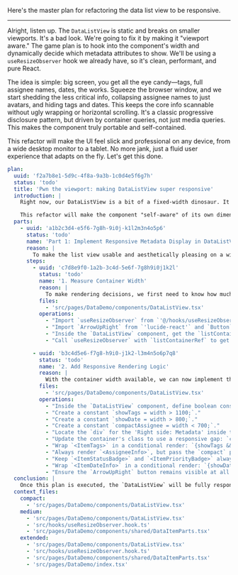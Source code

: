 Here's the master plan for refactoring the data list view to be responsive.

***

Alright, listen up. The `DataListView` is static and breaks on smaller viewports. It's a bad look. We're going to fix it by making it "viewport aware." The game plan is to hook into the component's width and dynamically decide which metadata attributes to show. We'll be using a `useResizeObserver` hook we already have, so it's clean, performant, and pure React.

The idea is simple: big screen, you get all the eye candy—tags, full assignee names, dates, the works. Squeeze the browser window, and we start shedding the less critical info, collapsing assignee names to just avatars, and hiding tags and dates. This keeps the core info scannable without ugly wrapping or horizontal scrolling. It's a classic progressive disclosure pattern, but driven by container queries, not just media queries. This makes the component truly portable and self-contained.

This refactor will make the UI feel slick and professional on any device, from a wide desktop monitor to a tablet. No more jank, just a fluid user experience that adapts on the fly. Let's get this done.

```yaml
plan:
  uuid: 'f2a7b8e1-5d9c-4f8a-9a3b-1c0d4e5f6g7h'
  status: 'todo'
  title: 'Pwn the viewport: making DataListView super responsive'
  introduction: |
    Right now, our DataListView is a bit of a fixed-width dinosaur. It looks great on a big screen, but squish the viewport and it's a mess. We're gonna inject some `useResizeObserver` goodness to make it adapt like a chameleon. The plan is to dynamically show/hide metadata fields based on the available real estate. No more horizontal scrollbars, just clean, responsive UI.

    This refactor will make the component "self-aware" of its own dimensions, allowing it to gracefully degrade its complexity as space becomes limited. We'll start by showing everything and then progressively hide less critical information like tags and timestamps, while making other elements like assignee info more compact. The end result is a component that feels native and fluid across any screen size it's rendered in.
  parts:
    - uuid: 'a1b2c3d4-e5f6-7g8h-9i0j-k1l2m3n4o5p6'
      status: 'todo'
      name: 'Part 1: Implement Responsive Metadata Display in DataListView'
      reason: |
        To make the list view usable and aesthetically pleasing on a wide range of screen sizes, we need to adapt the amount of information displayed. This part will introduce the logic required to observe the component's width and render its contents accordingly.
      steps:
        - uuid: 'c7d8e9f0-1a2b-3c4d-5e6f-7g8h9i0j1k2l'
          status: 'todo'
          name: '1. Measure Container Width'
          reason: |
            To make rendering decisions, we first need to know how much space we have. We'll use the existing `useResizeObserver` hook to get the real-time width of the list container.
          files:
            - 'src/pages/DataDemo/components/DataListView.tsx'
          operations:
            - "Import `useResizeObserver` from `'@/hooks/useResizeObserver.hook'`."
            - "Import `ArrowUpRight` from `'lucide-react'` and `Button` from `'@/components/ui/button'`, as they are used in the list item but might be missing from the provided context."
            - "Inside the `DataListView` component, get the `listContainerRef` which is already used by `useStaggeredAnimation`."
            - "Call `useResizeObserver` with `listContainerRef` to get a `width` variable. `const { width } = useResizeObserver(listContainerRef);`."

        - uuid: 'b3c4d5e6-f7g8-h9i0-j1k2-l3m4n5o6p7q8'
          status: 'todo'
          name: '2. Add Responsive Rendering Logic'
          reason: |
            With the container width available, we can now implement the core logic to conditionally render metadata components, ensuring the UI remains clean and uncluttered on smaller viewports.
          files:
            - 'src/pages/DataDemo/components/DataListView.tsx'
          operations:
            - "Inside the `DataListView` component, define boolean constants based on the `width`."
            - "Create a constant `showTags = width > 1100;`."
            - "Create a constant `showDate = width > 800;`."
            - "Create a constant `compactAssignee = width < 700;`."
            - "Locate the `div` for the 'Right side: Metadata' inside the `data.map` loop."
            - "Update the container's class to use a responsive gap: `className=\"flex shrink-0 items-center gap-2 sm:gap-4 md:gap-6\"`."
            - "Wrap `<ItemTags>` in a conditional render: `{showTags && <ItemTags ... />}`."
            - "Always render `<AssigneeInfo>`, but pass the `compact` prop: `<AssigneeInfo ... compact={compactAssignee} />`."
            - "Keep `<ItemStatusBadge>` and `<ItemPriorityBadge>` always visible."
            - "Wrap `<ItemDateInfo>` in a conditional render: `{showDate && <ItemDateInfo ... />}`."
            - "Ensure the `ArrowUpRight` button remains visible at all sizes."
  conclusion: |
    Once this plan is executed, the `DataListView` will be fully responsive. It will no longer be a liability on smaller screens but a prime example of adaptive design within our application. This change significantly improves the user experience for the Data Demo page and provides a solid pattern for other components going forward.
  context_files:
    compact:
      - 'src/pages/DataDemo/components/DataListView.tsx'
    medium:
      - 'src/pages/DataDemo/components/DataListView.tsx'
      - 'src/hooks/useResizeObserver.hook.ts'
      - 'src/pages/DataDemo/components/shared/DataItemParts.tsx'
    extended:
      - 'src/pages/DataDemo/components/DataListView.tsx'
      - 'src/hooks/useResizeObserver.hook.ts'
      - 'src/pages/DataDemo/components/shared/DataItemParts.tsx'
      - 'src/pages/DataDemo/index.tsx'
```
